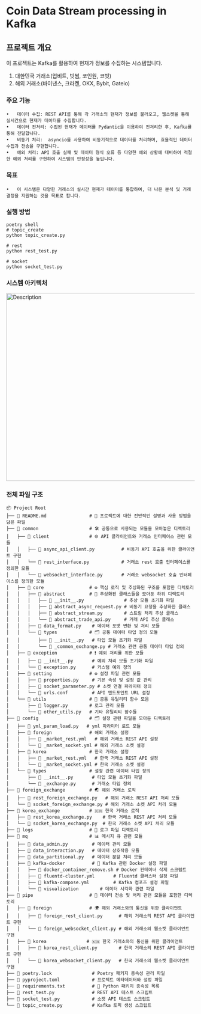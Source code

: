 # Coin Data Stream processing in Kafka


## 프로젝트 개요

이 프로젝트는 Kafka를 활용하여 현재가 정보를 수집하는 시스템입니다.
1. 대한민국 거래소(업비트, 빗썸, 코인원, 코빗)
2. 해외 거래소(바이낸스, 크라켄, OKX, Bybit, Gateio) 

### 주요 기능

	•	데이터 수집: REST API를 통해 각 거래소의 현재가 정보를 불러오고, 웹소켓을 통해 실시간으로 현재가 데이터를 수집합니다.
	•	데이터 전처리: 수집된 현재가 데이터를 Pydantic을 이용하여 전처리한 후, Kafka를 통해 전달합니다.
	•	비동기 처리:  asyncio를 사용하여 비동기적으로 데이터를 처리하며, 효율적인 데이터 수집과 전송을 구현합니다.
	•	예외 처리: API 호출 실패 및 데이터 형식 오류 등 다양한 예외 상황에 대비하여 적절한 예외 처리를 구현하여 시스템의 안정성을 높입니다.
    
### 목표
	•	이 시스템은 다양한 거래소의 실시간 현재가 데이터를 통합하여, 더 나은 분석 및 거래 결정을 지원하는 것을 목표로 합니다.
 

### 실행 방법 
```python3
poetry shell
# topic_create
python topic_create.py

# rest
python rest_test.py

# socket
python socket_test.py
```


### 시스템 아키텍처 
<img src="https://github.com/user-attachments/assets/414e4ce0-daca-416c-97a2-7b273987bb19" alt="Description" width="800" height="500"/>




### 전체 파일 구조 
```
📦 Project Root
├── 📜 README.md                # 📄 프로젝트에 대한 전반적인 설명과 사용 방법을 담은 파일
├── 📂 common                   # 🛠️ 공통으로 사용되는 모듈을 모아놓은 디렉토리
│   ├── 📂 client               # 🌐 API 클라이언트와 거래소 인터페이스 관련 모듈
│   │   ├── 🐍 async_api_client.py          # 비동기 API 호출을 위한 클라이언트 구현
│   │   └── 🐍 rest_interface.py            # 거래소 rest 호출 인터페이스를 정의한 모듈
│   │   └── 🐍 websocket_interface.py       # 거래소 websocket 호출 인터페이스를 정의한 모듈
│   ├── 📂 core                 # ⚙️ 핵심 로직 및 추상화된 구조를 포함한 디렉토리
│   │   ├── 📂 abstract         # 📝 추상화된 클래스들을 모아둔 하위 디렉토리
│   │   │   ├── 🐍 __init__.py               # 추상 모듈 초기화 파일
│   │   │   ├── 🐍 abstract_async_request.py # 비동기 요청을 추상화한 클래스
│   │   │   ├── 🐍 abstract_stream.py        # 스트림 처리 추상 클래스
│   │   │   └── 🐍 abstract_trade_api.py     # 거래 API 추상 클래스
│   │   ├── 🐍 data_format.py    # 데이터 포맷 변환 및 처리 모듈
│   │   └── 📂 types            # 🗂️ 공통 데이터 타입 정의 모듈
│   │       ├── 🐍 __init__.py   # 타입 모듈 초기화 파일
│   │       └── 🐍 _common_exchange.py # 거래소 관련 공통 데이터 타입 정의
│   ├── 📂 exception            # ❗ 예외 처리를 위한 모듈
│   │   ├── 🐍 __init__.py       # 예외 처리 모듈 초기화 파일
│   │   └── 🐍 exception.py      # 커스텀 예외 정의
│   ├── 📂 setting              # ⚙️ 설정 파일 관련 모듈
│   │   ├── 🐍 properties.py     # 기본 속성 및 설정 값 관리
│   │   ├── 🐍 socket_parameter.py # 소켓 연결 파라미터 정의
│   │   └── 🐍 urls.conf         # API 엔드포인트 URL 설정
│   └── 📂 utils                # 🧰 공통 유틸리티 함수 모음
│       ├── 🐍 logger.py        # 로그 관리 모듈
│       └── 🐍 other_utils.py   # 기타 유틸리티 함수들
├── 📂 config                   # 🗂️ 설정 관련 파일을 모아둔 디렉토리
│   ├── 🐍 yml_param_load.py   # yml 파라미터 로드 모듈
│   ├── 📂 foreign              # 해외 거래소 설정
│   │   ├── 🔧 _market_rest.yml   # 해외 거래소 REST API 설정
│   │   └── 🔧 _market_socket.yml # 해외 거래소 소켓 설정
│   ├── 📂 korea                # 한국 거래소 설정
│   │   ├── 🔧 _market_rest.yml   # 한국 거래소 REST API 설정
│   │   └── 🔧 _market_socket.yml # 한국 거래소 소켓 설정
│   └── 📂 types                # 설정 관련 데이터 타입 정의
│       ├── 🐍 __init__.py       # 타입 모듈 초기화 파일
│       └── 🐍 _exchange.py      # 거래소 타입 정의
├── 📂 foreign_exchange         # 🌏 해외 거래소 로직
│   ├── 🐍 rest_foreign_exchange.py   # 해외 거래소 REST API 처리 모듈
│   └── 🐍 socket_foreign_exchange.py # 해외 거래소 소켓 API 처리 모듈
├── 📂 korea_exchange           # 🇰🇷 한국 거래소 로직
│   ├── 🐍 rest_korea_exchange.py    # 한국 거래소 REST API 처리 모듈
│   └── 🐍 socket_korea_exchange.py  # 한국 거래소 소켓 API 처리 모듈
├── 📂 logs                     # 📝 로그 파일 디렉토리
├── 📂 mq                       # 📊 메시지 큐 관련 모듈
│   ├── 🐍 data_admin.py         # 데이터 관리 모듈
│   ├── 🐍 data_interaction.py   # 데이터 상호작용 모듈
│   ├── 🐍 data_partitional.py   # 데이터 분할 처리 모듈
│   ├── 📂 kafka-docker          # 🐳 Kafka 관련 Docker 설정 파일
│   │   ├── 🐳 docker_container_remove.sh # Docker 컨테이너 삭제 스크립트
│   │   ├── 🐳 fluentd-cluster.yml       # Fluentd 클러스터 설정 파일
│   │   ├── 🐳 kafka-compose.yml         # Kafka 컴포즈 설정 파일
│   │   └── 📂 visualization        # 데이터 시각화 관련 파일
├── 📂 pipe                     # 📡 데이터 전송 및 처리 관련 모듈을 포함한 디렉토리
│   ├── 📂 foreign              # 🌍 해외 거래소와의 통신을 위한 클라이언트
│   │   ├── 🐍 foreign_rest_client.py      # 해외 거래소의 REST API 클라이언트 구현
│   │   └── 🐍 foreign_websocket_client.py # 해외 거래소의 웹소켓 클라이언트 구현
│   ├── 📂 korea               # 🇰🇷 한국 거래소와의 통신을 위한 클라이언트
│   │   ├── 🐍 korea_rest_client.py        # 한국 거래소의 REST API 클라이언트 구현
│   │   └── 🐍 korea_websocket_client.py   # 한국 거래소의 웹소켓 클라이언트 구현
├── 🔧 poetry.lock               # Poetry 패키지 종속성 관리 파일
├── 🔧 pyproject.toml            # 프로젝트 메타데이터와 설정 파일
├── 🔧 requirements.txt          # 📝 Python 패키지 종속성 목록
├── 🐍 rest_test.py              # REST API 테스트 스크립트
├── 🐍 socket_test.py            # 소켓 API 테스트 스크립트
└── 🐍 topic_create.py           # Kafka 토픽 생성 스크립트
 ```
